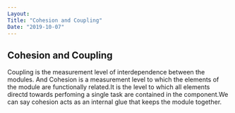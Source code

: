 ```yaml
---
Layout:
Title: "Cohesion and Coupling"
Date: "2019-10-07"
---
```


## Cohesion and Coupling

Coupling is the measurement level of interdependence between the modules.
And Cohesion is a measurement level to which the elements of the module are functionally related.It is the level to which all elements directd towards perfoming a single task are contained in the component.We can say cohesion acts as an internal glue that keeps the module together.
